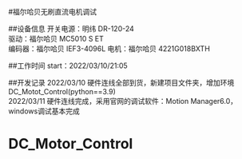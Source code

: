#福尔哈贝无刷直流电机调试

##设备信息
开关电源：明纬 DR-120-24  
驱动：福尔哈贝 MC5010 S ET  
编码器：福尔哈贝 IEF3-4096L
电机：福尔哈贝 4221G018BXTH

##工作时间
start：2022/03/10/21:05

##开发记录
2022/03/10 硬件连线全部到货，新建项目文件夹，增加环境DC_Motot_Control(python==3.9)  
2022/03/11 硬件连线完成，采用官网的调试软件：Motion Manager6.0，windows调试基本完成
# DC_Motor_Control

